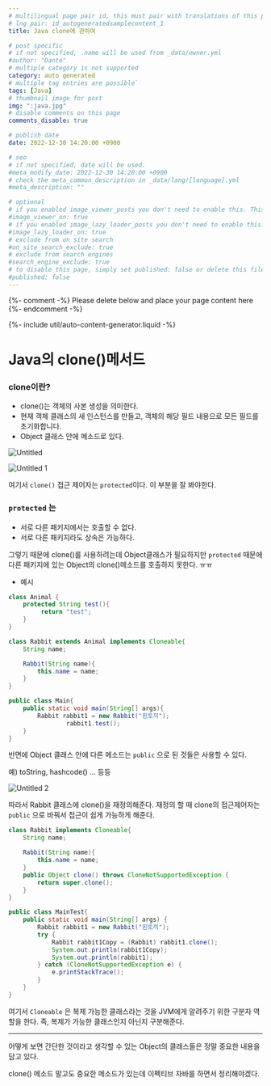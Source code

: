 ```yaml
---
# multilingual page pair id, this must pair with translations of this page. (This name must be unique)
# lng_pair: id_autogeneratedsamplecontent_1
title: Java clone에 관하여

# post specific
# if not specified, .name will be used from _data/owner.yml
#author: "Dante"
# multiple category is not supported
category: auto generated
# multiple tag entries are possible`
tags: [Java]
# thumbnail image for post
img: ":java.jpg"
# disable comments on this page
comments_disable: true

# publish date
date: 2022-12-30 14:20:00 +0900

# seo
# if not specified, date will be used.
#meta_modify_date: 2022-12-30 14:20:00 +0900
# check the meta_common_description in _data/lang/[language].yml
#meta_description: ""

# optional
# if you enabled image_viewer_posts you don't need to enable this. This is only if image_viewer_posts = false
#image_viewer_on: true
# if you enabled image_lazy_loader_posts you don't need to enable this. This is only if image_lazy_loader_posts = false
#image_lazy_loader_on: true
# exclude from on site search
#on_site_search_exclude: true
# exclude from search engines
#search_engine_exclude: true
# to disable this page, simply set published: false or delete this file
#published: false
---
```

{%- comment -%} Please delete below and place your page content here {%- endcomment -%}

{%- include util/auto-content-generator.liquid -%}

<!-- outline-start -->

# Java의  clone()메서드

### clone이란?

- clone()는 객체의 사본 생성을 의미한다.
- 현재 객체 클래스의 새 인스턴스를 만들고, 객체의 해당 필드 내용으로 모든 필드를 초기화합니다.
- Object 클래스 안에 메소드로 있다.

![Untitled](https://user-images.githubusercontent.com/56623911/210037253-941694bc-d284-4afc-920b-d86e7a17cf32.png)

![Untitled 1](https://user-images.githubusercontent.com/56623911/210037249-cb56e4a1-18f9-4b0f-b961-f9e29e7b13be.png)

여기서 `clone()` 접근 제어자는 `protected`이다.  이 부분을 잘 봐야한다.

### `protected` 는

- 서로 다른 패키지에서는 호출할 수 없다.
- 서로 다른 패키지라도 상속은 가능하다.

그렇기 때문에 clone()를 사용하려는데 Object클래스가 필요하지만 `protected` 때문에 다른 패키지에 있는 Object의 clone()메소드를 호출하지 못한다. ㅠㅠ

- 예시

```java
class Animal {
    protected String test(){
         return "test";
    }
}

class Rabbit extends Animal implements Cloneable{
    String name;

    Rabbit(String name){
        this.name = name;
    }
}

public class Main{
    public static void main(String[] args){
        Rabbit rabbit1 = new Rabbit("흰토끼");
				rabbit1.test();
    }
}
```

반면에 Object 클래스 안에 다른 메소드는 `public` 으로 된 것들은 사용할 수 있다.

예) toString, hashcode() … 등등

![Untitled 2](https://user-images.githubusercontent.com/56623911/210037250-3558373b-5e9b-4ba7-8e52-4a6863cc0a02.png)

따라서 Rabbit 클래스에 clone()을 재정의해준다.  재정의 할 때 clone의 접근제어자는 `public` 으로 바꿔서 접근이 쉽게 가능하게 해준다.

```java
class Rabbit implements Cloneable{
    String name;

    Rabbit(String name){
        this.name = name;
    }
    public Object clone() throws CloneNotSupportedException {
        return super.clone();
    }
}

public class MainTest{
    public static void main(String[] args) {
        Rabbit rabbit1 = new Rabbit("흰토끼");
        try {
            Rabbit rabbit1Copy = (Rabbit) rabbit1.clone();
            System.out.println(rabbit1Copy);
            System.out.println(rabbit1);
        } catch (CloneNotSupportedException e) {
            e.printStackTrace();
        }
    }
}
```

여기서 `Cloneable` 은 복제 가능한 클래스라는 것을 JVM에게 알려주기 위한 구분자 역할을 한다. 즉, 복제가 가능한 클래스인지 아닌지 구분해준다.

---

어떻게 보면 간단한 것이라고 생각할 수 있는 Object의 클래스들은 정말 중요한 내용을 담고 있다.

clone() 메소드 말고도 중요한 메소드가 있는데 이펙티브 자바를 하면서 정리해야겠다.

<!-- outline-end -->
